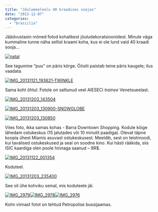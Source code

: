 ```yaml
---
title: "Jõulumeeleolu 40 kraadises soojas"
date: "2013-12-07"
categories: 
  - "brasiilia"
---
```


Jäädvustasin mõned fotod kohalikest jõuludekoratsioonidest. Minule väga kummaline tunne näha sellist kraami koha, kus ei ole lund vaid 40 kraadi sooja…

[![natal](images/img_20131203_130735-twinkle_thumb.gif "JOUL")](/images/img_20131203_130735-twinkle.gif)

See tagumine “puu” on päris kõrge. Öösiti paistab teine päris kaugele; ilus vaadata.

[![IMG_20131121_193621-TWINKLE](images/img_20131121_193621-twinkle_thumb.gif "IMG_20131121_193621-TWINKLE")](/images/img_20131121_193621-twinkle.gif)

Sama koht õhtul. Fotole on sattunud veel AIESECi _trainee_ Venetsueelast.

[![IMG_20131203_143504](images/img_20131203_143504_thumb.jpg "IMG_20131203_143504")](/images/img_20131203_143504.jpg)

[![IMG_20131203_130900-SNOWGLOBE](images/img_20131203_130900-snowglobe_thumb.gif "IMG_20131203_130900-SNOWGLOBE")](/images/img_20131203_130900-snowglobe.gif)

[![IMG_20131203_130850](images/img_20131203_130850_thumb.jpg "IMG_20131203_130850")](/images/img_20131203_130850.jpg)

Viies foto, ikka samas kohas - Barra Downtown Shopping. Kodule kõige lähedam ostukeskus (15 jalutades või 10 minutit paadiga). Olevat täpne koopia ühest Miamis asuvast ostukeskusest. Meeldib, sest on teistmoodi, kui tavalised ostukeskused ja seal on soodne kino. Kui hästi rääkida, siis ISIC kaardiga olen poole hinnaga saanud – 9R$.

[![IMG_20131122_001354](images/img_20131122_001354_thumb.jpg "IMG_20131122_001354")](/images/img_20131122_001354.jpg)

Koduteel.

[![IMG_20131203_235400](images/img_20131203_235400_thumb.jpg "IMG_20131203_235400")](/images/img_20131203_235400.jpg)

See oli ühe kohviku seinal, mis koduteele jäi.

[![IMG_2979](images/img_2979_thumb.jpg "IMG_2979")](/images/img_2979.jpg)[![IMG_2978](images/img_2978_thumb.jpg "IMG_2978")](/images/img_2978.jpg)[![IMG_2976](images/img_2976_thumb.jpg "IMG_2976")](/images/img_2976.jpg)

Kolm viimast fotot on tehtud Petropolise bussijaamas.
